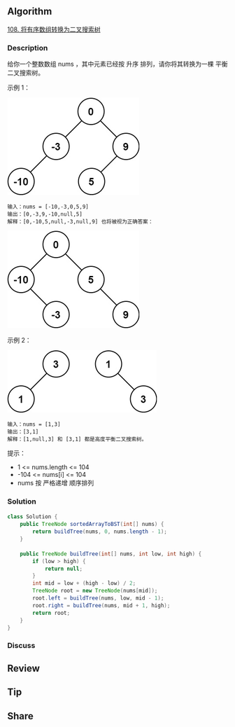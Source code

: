 ## Algorithm

[108. 将有序数组转换为二叉搜索树](https://leetcode.cn/problems/convert-sorted-array-to-binary-search-tree/description/?envType=study-plan-v2&envId=top-100-liked)

### Description

给你一个整数数组 nums ，其中元素已经按 升序 排列，请你将其转换为一棵 平衡 二叉搜索树。

示例 1：

![](assets/20250421-f498871e.png)

```
输入：nums = [-10,-3,0,5,9]
输出：[0,-3,9,-10,null,5]
解释：[0,-10,5,null,-3,null,9] 也将被视为正确答案：
```

![](assets/20250421-5c7e915e.png)


示例 2：

![](assets/20250421-5a4abfa7.png)

```
输入：nums = [1,3]
输出：[3,1]
解释：[1,null,3] 和 [3,1] 都是高度平衡二叉搜索树。
```

提示：

- 1 <= nums.length <= 104
- -104 <= nums[i] <= 104
- nums 按 严格递增 顺序排列

### Solution

```java
class Solution {
    public TreeNode sortedArrayToBST(int[] nums) {
        return buildTree(nums, 0, nums.length - 1);
    }

    public TreeNode buildTree(int[] nums, int low, int high) {
        if (low > high) {
            return null;
        }
        int mid = low + (high - low) / 2;
        TreeNode root = new TreeNode(nums[mid]);
        root.left = buildTree(nums, low, mid - 1);
        root.right = buildTree(nums, mid + 1, high);
        return root;
    }
}
```

### Discuss

## Review


## Tip


## Share
